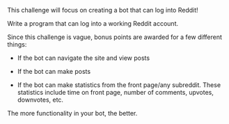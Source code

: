 <div class="md"><p>This challenge will focus on creating a bot that can log into Reddit!</p>
<p>Write a program that can log into a working Reddit account. </p>
<p>Since this challenge is vague, bonus points are awarded for a few different things:</p>
<ul>
<li><p>If the bot can navigate the site and view posts</p></li>
<li><p>If the bot can make posts</p></li>
<li><p>If the bot can make statistics from the front page/any subreddit. These statistics include time on front page, number of comments, upvotes, downvotes, etc.</p></li>
</ul>
<p>The more functionality in your bot, the better.</p>
</div>

